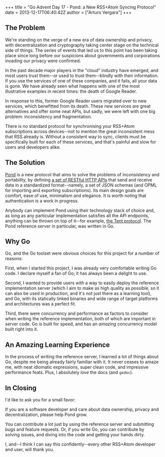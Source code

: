 +++
title = "Go Advent Day 17 - Pond: a New RSS+Atom Syncing Protocol"
date = 2013-12-17T06:40:42Z
author = ["Arturo Vergara"]
+++

## The Problem

We're standing on the verge of a new era of data ownership and privacy, with decentralization and cryptography taking center stage on the technical side of things. The series of events that led us to this point has been taking place since long before our suspicions about governments and corporations invading our privacy were confirmed.

In the past decade major players in the "cloud" industry have emerged, and most users trust them--or used to trust them--blindly with their information. If you use the services of one of these companies, and it fails, all your data is gone. We have already seen what happens with one of the most illustrative examples in recent times: the death of Google Reader.

In response to this, former Google Reader users migrated over to new services, which benefitted from its death. These new services are great alternatives and offer some neat APIs, but sadly, we were left with one big problem: inconsistency and fragmentation.

There is no standard protocol for synchronising your RSS+Atom subscriptions across devices--not to mention the great inconsistent mess that RSS already is. Without a consistent way to sync, clients must be specifically built for each of these services, and that's painful and slow for users and developers alike.

## The Solution

[Pond](https://github.com/ArturoVM/pond) is a new protocol that aims to solve the problems of inconsistency and portability, by defining [a set of RESTful HTTP APIs](https://github.com/ArturoVM/pond/blob/master/api_doc.md) that send and receive data in a standardized format--namely, a set of JSON schemas (and OPML for importing and exporting subscriptions). Its main design goals are comfort, ease of use, minimalism and elegance. It is worth noting that authentication is a work in progress.

Anybody can implement Pond using their technology stack of choice and, as long as any particular implementation satisfies all the API endpoints, anything can be thrown on top of it--for example, [the Tent protocol](https://tent.io). The Pond reference server in particular, was written in Go.

## Why Go

Go, and the Go toolset were obvious choices for this project for a number of reasons:

First, when I started this project, I was already very comfortable writing Go code. I declare myself a fan of Go; it has always been a delight to use.

Second, I wanted to provide users with a way to easily deploy the reference implementation server (which I aim to make as high quality as possible, so it can also be used in production, and it's not just there as a learning tool), and Go, with its statically linked binaries and wide range of target platforms and architectures was a perfect fit.

Third, there were concurrency and performance as factors to consider when writing the reference implementation, both of which are important in server code. Go is built for speed, and has an _amazing_ concurrency model built right into it.

## An Amazing Learning Experience

In the process of writing the reference server, I learned a lot of things about Go, despite me being already fairly familiar with it. It never ceases to amaze me, with neat idiomatic expressions, super clean code, and impressive performance feats. Plus, I absolutely _love_ the docs (and `godoc`).

## In Closing

I'd like to ask you for a small favor:

If you are a software developer and care about data ownership, privacy and decentralization, please help Pond grow.

You can contribute a lot just by using the reference server and submitting bugs and feature requests. Or, if you write Go, you can contribute by solving issues, and diving into the code and getting your hands dirty.

I, and--I think I can say this confidently--every other RSS+Atom developer and user, will thank you.
